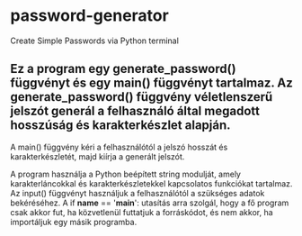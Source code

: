 # password-generator
Create Simple Passwords via Python terminal

## Ez a program egy generate_password() függvényt és egy main() függvényt tartalmaz. Az generate_password() függvény véletlenszerű jelszót generál a felhasználó által megadott hosszúság és karakterkészlet alapján. 
A main() függvény kéri a felhasználótól a jelszó hosszát és karakterkészletét, majd kiírja a generált jelszót.

A program használja a Python beépített string modulját, amely karakterláncokkal és karakterkészletekkel kapcsolatos funkciókat tartalmaz. Az input() függvényt használjuk a felhasználótól a szükséges adatok bekéréséhez. 
A if __name__ == '__main__': utasítás arra szolgál, hogy a fő program csak akkor fut, ha közvetlenül futtatjuk a forráskódot, és nem akkor, ha importáljuk egy másik programba.
